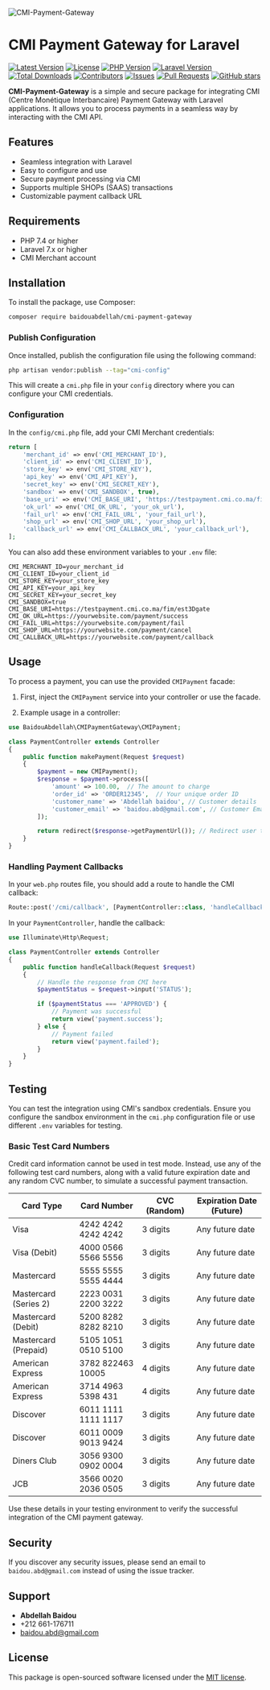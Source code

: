 

![CMI-Payment-Gateway](https://raw.githubusercontent.com/baidou5/CMI-Payment-Gateway/main/cmi.jpg)

# CMI Payment Gateway for Laravel
[![Latest Version](https://img.shields.io/github/v/release/baidou5/CMI-Payment-Gateway)](https://github.com/baidou5/CMI-Payment-Gateway/releases)
[![License](https://img.shields.io/github/license/baidou5/CMI-Payment-Gateway)](https://github.com/baidou5/CMI-Payment-Gateway/blob/main/LICENSE)
[![PHP Version](https://img.shields.io/badge/PHP-%3E%3D7.4-blue.svg)](https://www.php.net/)
[![Laravel Version](https://img.shields.io/badge/Laravel-%3E%3D7.0-orange.svg)](https://laravel.com/)
[![Total Downloads](https://img.shields.io/packagist/dt/baidouabdellah/cmi-payment-gateway)](https://packagist.org/packages/baidouabdellah/cmi-payment-gateway)
[![Contributors](https://img.shields.io/github/contributors/baidou5/CMI-Payment-Gateway.svg)](https://github.com/baidou5/CMI-Payment-Gateway/graphs/contributors)
[![Issues](https://img.shields.io/github/issues/baidou5/CMI-Payment-Gateway.svg)](https://github.com/baidou5/CMI-Payment-Gateway/issues)
[![Pull Requests](https://img.shields.io/github/issues-pr/baidou5/CMI-Payment-Gateway.svg)](https://github.com/baidou5/CMI-Payment-Gateway/pulls)
[![GitHub stars](https://img.shields.io/github/stars/baidou5/CMI-Payment-Gateway.svg?style=social)](https://github.com/baidou5/CMI-Payment-Gateway/stargazers)


**CMI-Payment-Gateway** is a simple and secure package for integrating CMI (Centre Monétique Interbancaire) Payment Gateway with Laravel applications. It allows you to process payments in a seamless way by interacting with the CMI API.

## Features

- Seamless integration with Laravel
- Easy to configure and use
- Secure payment processing via CMI
- Supports multiple SHOPs (SAAS) transactions
- Customizable payment callback URL

## Requirements

- PHP 7.4 or higher
- Laravel 7.x or higher
- CMI Merchant account

## Installation

To install the package, use Composer:

```bash
composer require baidouabdellah/cmi-payment-gateway
```

### Publish Configuration

Once installed, publish the configuration file using the following command:

```bash
php artisan vendor:publish --tag="cmi-config"
```

This will create a `cmi.php` file in your `config` directory where you can configure your CMI credentials.

### Configuration

In the `config/cmi.php` file, add your CMI Merchant credentials:

```php
return [
    'merchant_id' => env('CMI_MERCHANT_ID'),
    'client_id' => env('CMI_CLIENT_ID'),
    'store_key' => env('CMI_STORE_KEY'),
    'api_key' => env('CMI_API_KEY'),
    'secret_key' => env('CMI_SECRET_KEY'),
    'sandbox' => env('CMI_SANDBOX', true),
    'base_uri' => env('CMI_BASE_URI', 'https://testpayment.cmi.co.ma/fim/est3Dgate'),
    'ok_url' => env('CMI_OK_URL', 'your_ok_url'),
    'fail_url' => env('CMI_FAIL_URL', 'your_fail_url'),
    'shop_url' => env('CMI_SHOP_URL', 'your_shop_url'),
    'callback_url' => env('CMI_CALLBACK_URL', 'your_callback_url'),
];
```

You can also add these environment variables to your `.env` file:

```env
CMI_MERCHANT_ID=your_merchant_id
CMI_CLIENT_ID=your_client_id
CMI_STORE_KEY=your_store_key
CMI_API_KEY=your_api_key
CMI_SECRET_KEY=your_secret_key
CMI_SANDBOX=true
CMI_BASE_URI=https://testpayment.cmi.co.ma/fim/est3Dgate
CMI_OK_URL=https://yourwebsite.com/payment/success
CMI_FAIL_URL=https://yourwebsite.com/payment/fail
CMI_SHOP_URL=https://yourwebsite.com/payment/cancel
CMI_CALLBACK_URL=https://yourwebsite.com/payment/callback
```

## Usage

To process a payment, you can use the provided `CMIPayment` facade:

1. First, inject the `CMIPayment` service into your controller or use the facade.

2. Example usage in a controller:

```php
use BaidouAbdellah\CMIPaymentGateway\CMIPayment;

class PaymentController extends Controller
{
    public function makePayment(Request $request)
    {
        $payment = new CMIPayment();
        $response = $payment->process([
            'amount' => 100.00,  // The amount to charge
            'order_id' => 'ORDER12345',  // Your unique order ID
            'customer_name' => 'Abdellah baidou', // Customer details
            'customer_email' => 'baidou.abd@gmail.com', // Customer Email
        ]);

        return redirect($response->getPaymentUrl()); // Redirect user to CMI payment page
    }
}
```

### Handling Payment Callbacks

In your `web.php` routes file, you should add a route to handle the CMI callback:

```php
Route::post('/cmi/callback', [PaymentController::class, 'handleCallback'])->name('cmi.callback');
```

In your `PaymentController`, handle the callback:

```php
use Illuminate\Http\Request;

class PaymentController extends Controller
{
    public function handleCallback(Request $request)
    {
        // Handle the response from CMI here
        $paymentStatus = $request->input('STATUS');

        if ($paymentStatus === 'APPROVED') {
            // Payment was successful
            return view('payment.success');
        } else {
            // Payment failed
            return view('payment.failed');
        }
    }
}
```

## Testing

You can test the integration using CMI's sandbox credentials. Ensure you configure the sandbox environment in the `cmi.php` configuration file or use different `.env` variables for testing.

### Basic Test Card Numbers

Credit card information cannot be used in test mode. Instead, use any of the following test card numbers, along with a valid future expiration date and any random CVC number, to simulate a successful payment transaction.

| Card Type            | Card Number         | CVC (Random) | Expiration Date (Future)          |
|----------------------|---------------------|--------------|-----------------------------------|
| Visa                 | 4242 4242 4242 4242 | 3 digits     | Any future date                  |
| Visa (Debit)         | 4000 0566 5566 5556 | 3 digits     | Any future date                  |
| Mastercard           | 5555 5555 5555 4444 | 3 digits     | Any future date                  |
| Mastercard (Series 2)| 2223 0031 2200 3222 | 3 digits     | Any future date                  |
| Mastercard (Debit)   | 5200 8282 8282 8210 | 3 digits     | Any future date                  |
| Mastercard (Prepaid) | 5105 1051 0510 5100 | 3 digits     | Any future date                  |
| American Express     | 3782 822463 10005   | 4 digits     | Any future date                  |
| American Express     | 3714 4963 5398 431  | 4 digits     | Any future date                  |
| Discover             | 6011 1111 1111 1117 | 3 digits     | Any future date                  |
| Discover             | 6011 0009 9013 9424 | 3 digits     | Any future date                  |
| Diners Club          | 3056 9300 0902 0004 | 3 digits     | Any future date                  |
| JCB                  | 3566 0020 2036 0505 | 3 digits     | Any future date                  |

Use these details in your testing environment to verify the successful integration of the CMI payment gateway.

## Security

If you discover any security issues, please send an email to `baidou.abd@gmail.com` instead of using the issue tracker.

## Support
- **Abdellah Baidou**
- +212 661-176711
- baidou.abd@gmail.com

## License

This package is open-sourced software licensed under the [MIT license](https://opensource.org/licenses/MIT).
